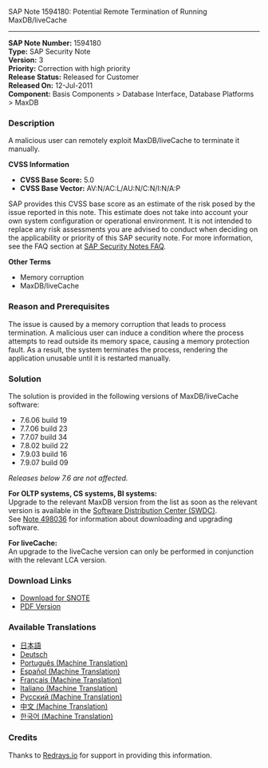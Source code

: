 SAP Note 1594180: Potential Remote Termination of Running MaxDB/liveCache

---

**SAP Note Number:** 1594180  
**Type:** SAP Security Note  
**Version:** 3  
**Priority:** Correction with high priority  
**Release Status:** Released for Customer  
**Released On:** 12-Jul-2011  
**Component:** Basis Components > Database Interface, Database Platforms > MaxDB

### Description

A malicious user can remotely exploit MaxDB/liveCache to terminate it manually.

**CVSS Information**  
- **CVSS Base Score:** 5.0  
- **CVSS Base Vector:** AV:N/AC:L/AU:N/C:N/I:N/A:P  

SAP provides this CVSS base score as an estimate of the risk posed by the issue reported in this note. This estimate does not take into account your own system configuration or operational environment. It is not intended to replace any risk assessments you are advised to conduct when deciding on the applicability or priority of this SAP security note. For more information, see the FAQ section at [SAP Security Notes FAQ](https://service.sap.com/securitynotes/).

**Other Terms**  
- Memory corruption  
- MaxDB/liveCache

### Reason and Prerequisites

The issue is caused by a memory corruption that leads to process termination. A malicious user can induce a condition where the process attempts to read outside its memory space, causing a memory protection fault. As a result, the system terminates the process, rendering the application unusable until it is restarted manually.

### Solution

The solution is provided in the following versions of MaxDB/liveCache software:

- 7.6.06 build 19
- 7.7.06 build 23
- 7.7.07 build 34
- 7.8.02 build 22
- 7.9.03 build 16
- 7.9.07 build 09

*Releases below 7.6 are not affected.*

**For OLTP systems, CS systems, BI systems:**  
Upgrade to the relevant MaxDB version from the list as soon as the relevant version is available in the [Software Distribution Center (SWDC)](https://me.sap.com/).  
See [Note 498036](https://me.sap.com/notes/498036) for information about downloading and upgrading software.

**For liveCache:**  
An upgrade to the liveCache version can only be performed in conjunction with the relevant LCA version.

### Download Links

- [Download for SNOTE](https://notesdownloads.sap.com/note/0040000017251922017)
- [PDF Version](https://userapps.support.sap.com/sap/support/sfm/notes/print/0001594180?language=en-US&token=D398E08219F3D19553426D48E493DF33)

### Available Translations

- [日本語](https://me.sap.com/notes/0001594180/J)
- [Deutsch](https://me.sap.com/notes/0001594180/D)
- [Português (Machine Translation)](https://me.sap.com/notes/0001594180/P)
- [Español (Machine Translation)](https://me.sap.com/notes/0001594180/S)
- [Français (Machine Translation)](https://me.sap.com/notes/0001594180/F)
- [Italiano (Machine Translation)](https://me.sap.com/notes/0001594180/I)
- [Русский (Machine Translation)](https://me.sap.com/notes/0001594180/R)
- [中文 (Machine Translation)](https://me.sap.com/notes/0001594180/1)
- [한국어 (Machine Translation)](https://me.sap.com/notes/0001594180/3)

### Credits

Thanks to [Redrays.io](https://redrays.io) for support in providing this information.